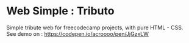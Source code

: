 # Web Simple : Tributo
Simple tribute web for freecodecamp projects, with pure HTML - CSS.
<br>See demo on : https://codepen.io/acroooo/pen/JjGzxLW
